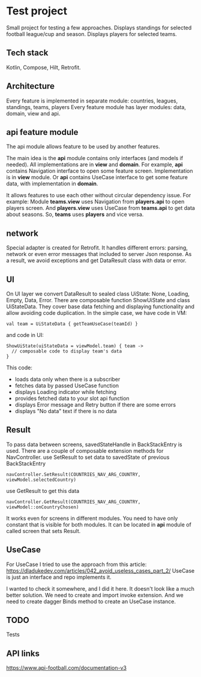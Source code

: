 # Test project

Small project for testing a few approaches.
Displays standings for selected football league/cup and season.
Displays players for selected teams.


## Tech stack
Kotlin, Compose, Hilt, Retrofit.


## Architecture
Every feature is implemented in separate module: countries, leagues, standings, teams, players
Every feature module has layer modules: data, domain, view and api.

## api feature module
The api module allows feature to be used by another features.

The main idea is the **api** module contains only interfaces (and models if needed).  All implementations are in **view** and **domain**.
For example, **api** contains Navigation interface to open some feature screen. Implementation is in **view** module.
Or **api** contains UseCase interface to get some feature data, with implementation in **domain**.

It allows features to use each other without circular dependency issue. For example:
Module **teams.view** uses Navigation from **players.api** to open players screen.
And **players.view** uses UseCase from **teams.api** to get data about seasons.
So, **teams** uses **players** and vice versa.

## network
Special adapter is created for Retrofit. It handles different errors: parsing, network or even error messages that included to server Json response. As a result, we avoid exceptions and get DataResult class with data or error.

## UI
On UI layer we convert DataResult to sealed class UiState: None, Loading, Empty, Data, Error.
There are composable function ShowUiState and class UiStateData. They cover base data fetching and displaying functionality and allow avoiding code duplication.
In the simple case, we have code in VM:

    val team = UiStateData { getTeamUseCase(teamId) }

and code in UI:

    ShowUiState(uiStateData = viewModel.team) { team ->  
      // composable code to display team's data
    }

This code:
- loads data only when there is a subscriber
- fetches data by passed UseCase function
- displays Loading indicator while fetching
- provides fetched data to your slot api function
- displays Error message and Retry button if there are some errors
- displays "No data" text if there is no data


## Result
To pass data between screens, savedStateHandle in BackStackEntry is used.
There are a couple of composable extension methods for NavController.
use SetResult to set data to savedState of previous BackStackEntry

    navController.SetResult(COUNTRIES_NAV_ARG_COUNTRY, viewModel.selectedCountry)
use GetResult to get this data

    navController.GetResult(COUNTRIES_NAV_ARG_COUNTRY, viewModel::onCountryChosen)

It works even for screens in different modules. You need to have only constant that is visible for both modules. It can be located in **api** module of called screen that sets Result.


## UseCase
For UseCase I tried to use the approach from this article:
https://dladukedev.com/articles/042_avoid_useless_cases_part_2/
UseCase is just an interface and repo implements it.

I wanted to check it somewhere, and I did it here. It doesn't look like a much better solution. We need to create and import invoke extension. And we need to create dagger Binds method to create an UseCase instance.


## TODO
Tests


## API links
https://www.api-football.com/documentation-v3

